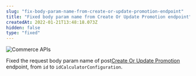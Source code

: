 ```yaml
---
slug: "fix-body-param-name-from-create-or-update-promotion-endpoint"
title: "Fixed body param name from Create Or Update Promotion endpoint"
createdAt: 2022-01-21T13:48:18.073Z
hidden: false
type: "fixed"
---
```


![Commerce APIs](https://cdn.jsdelivr.net/gh/vtexdocs/dev-portal-content@main/images/fix-body-param-name-from-create-or-update-promotion-endpoint-0.png)

Fixed the request body param name of <span class="api pg-type type-post">post</span>[Create Or Update Promotion](https://developers.vtex.com/docs/api-reference/promotions-and-taxes-api#post-/api/rnb/pvt/calculatorconfiguration) endpoint, from `id` to `idCalculatorConfiguration`.
